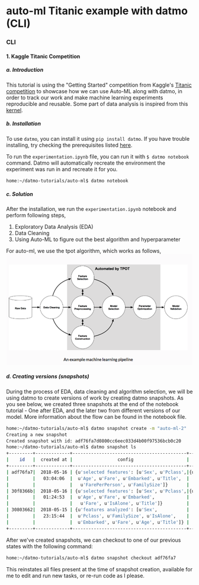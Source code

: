# auto-ml Titanic example with datmo (CLI)

### CLI

#### 1. Kaggle Titanic Competition 

##### a. Introduction

This tutorial is using the "Getting Started" competition from Kaggle's [Titanic competition](https://www.kaggle.com/c/titanic) to showcase how we can use Auto-ML along with datmo, in order to track our work and make machine learning experiments reproducible and reusable. Some part of data analysis is inspired from this [kernel](https://www.kaggle.com/sinakhorami/titanic-best-working-classifier).

##### b. Installation
To use `datmo`, you can install it using `pip install datmo`. If you have trouble installing, try checking the prerequisites listed [here](https://github.com/datmo/datmo#requirements).

To run the `experimentation.ipynb` file, you can run it with `$ datmo notebook` command. Datmo will automatically recreate the environment the experiment was run in and recreate it for you.

```bash
home:~/datmo-tutorials/auto-ml$ datmo notebook
```

##### c. Solution

After the installation, we run the `experimentation.ipynb` notebook and perform following steps,

1. Exploratory Data Analysis (EDA)
2. Data Cleaning
3. Using Auto-ML to figure out the best algorithm and hyperparameter

For auto-ml, we use the tpot algorithm, which works as follows,
![](./images/usage_auto-ml.png)

##### d. Creating versions (snapshots)

During the process of EDA, data cleaning and algorithm selection, we will be using datmo to create versions of work by creating datmo snapshots. As you see below, we created three snapshots at the end of the notebook tutorial - One after EDA, and the later two from different versions of our model. More information about the flow can be found in the notebook file.

```bash
home:~/datmo-tutorials/auto-ml$ datmo snapshot create -m "auto-ml-2"
Creating a new snapshot
Created snapshot with id: adf76fa7d0800cc6eec033d4b00f97536bcb0c20
home:~/datmo-tutorials/auto-ml$ datmo snapshot ls
+---------+-------------+-------------------------------------------+-----------------+---------------+-------+
|    id   |  created at |                 config                    |   stats         |      message  | label |
+---------+-------------+-------------------------------------------+-----------------+---------------+-------+
| adf76fa7|  2018-05-16 | {u'selected features': [u'Sex', u'Pclass',|{u'accuracy':    |   auto-ml-2   |  None |
|         |   03:04:06  |  u'Age', u'Fare', u'Embarked', u'Title',  |   0.8295964}    |               |       |
|         |             |   u'FarePerPerson', u'FamilySize']}       |                 |               |       |
| 30f8366b|  2018-05-16 | {u'selected features': [u'Sex', u'Pclass',|{u'accuracy':    |   auto-ml-1   |  None |
|         |   01:24:53  |  u'Age', u'Fare', u'Embarked',            |   0.8206278}    |               |       |
|         |             |   u'Fare', u'IsAlone', u'Title']}         |                 |               |       |
| 30803662|  2018-05-15 | {u'features analyzed': [u'Sex',           |    {}           |     EDA       |  None |
|         |   23:15:44  |  u'Pclass', u'FamilySize', u'IsAlone',    |                 |               |       |
|         |             |  u'Embarked', u'Fare', u'Age', u'Title']} |                 |               |       |
+---------+-------------+-------------------------------------------+-----------------+---------------+-------+
```
After we've created snapshots, we can checkout to one of our previous states with the following command:
```bash
home:~/datmo-tutorials/auto-ml$ datmo snapshot checkout adf76fa7
```
This reinstates all files present at the time of snapshot creation, available for me to edit and run new tasks, or re-run code as I please.
